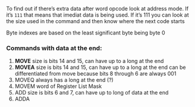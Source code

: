 To find out if there’s extra data after word opcode look at address mode. If it’s `111` that means that imediat data is being used. If it’s 111 you can look at the size used in the command and then know where the next code starts

Byte indexes are based on the least significant byte being byte 0

### Commands with data at the end:
1. __MOVE__		size is bits 14 and 15, can have up to a long at the end
2. __MOVEA__	size is bits 14 and 15, can have up to a long at the end can be differentiated from move because bits 8 through 6 are always 001
3. MOVEQ	always has a long at the end (?)
4. MOVEM	word of Register List Mask
5. ADD		size is bits 6 and 7, can have up to long of data at the end
6. ADDA		
